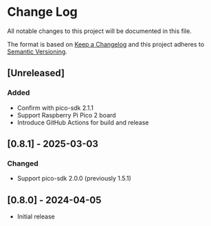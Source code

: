 # Change Log
All notable changes to this project will be documented in this file.

The format is based on [Keep a Changelog](http://keepachangelog.com/)
and this project adheres to [Semantic Versioning](http://semver.org/).

## [Unreleased]
### Added
* Confirm with pico-sdk 2.1.1
* Support Raspberry Pi Pico 2 board
* Introduce GitHub Actions for build and release

## [0.8.1] - 2025-03-03
### Changed
* Support pico-sdk 2.0.0 (previously 1.5.1)

## [0.8.0] - 2024-04-05
* Initial release